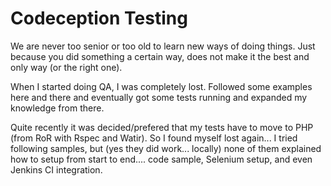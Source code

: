 Codeception Testing
===================
We are never too senior or too old to learn new ways of doing things.  Just because you did something a certain way,
does not make it the best and only way (or the right one).

When I started doing QA, I was completely lost.  Followed some examples here and there and eventually got some tests 
running and expanded my knowledge from there.

Quite recently it was decided/prefered that my tests have to move to PHP (from RoR with Rspec and Watir). 
So I found myself lost again...  I tried following samples, but (yes they did work... locally) none of them 
explained how to setup from start to end.... code sample, Selenium setup, and even Jenkins CI integration.
